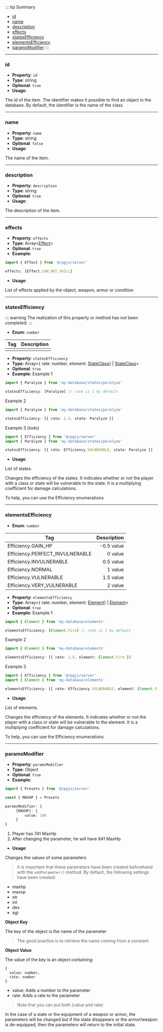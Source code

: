 ::: tip Summary
- [id](#id)
- [name](#name)
- [description](#description)
- [effects](#effects)
- [statesEfficiency](#statesefficiency)
- [elementsEfficiency](#elementsefficiency)
- [paramsModifier](#paramsmodifier)
:::
---
### id
- **Property**: `id`
- **Type**: string
- **Optional**: `true` 
- **Usage**:

 
The id of the item. The identifier makes it possible to find an object in the database. By default, the identifier is the name of the class

---
### name
- **Property**: `name`
- **Type**: string
- **Optional**: `false` 
- **Usage**:

 
The name of the item. 

---
### description
- **Property**: `description`
- **Type**: string
- **Optional**: `true` 
- **Usage**:

 
The description of the item. 

---
### effects
- **Property**: `effects`
- **Type**: Array&lt;[Effect](/database/effect.html)&gt;
- **Optional**: `true`
- **Example**: 
```ts
import { Effect } from '@rpgjs/server'

effects: [Effect.CAN_NOT_SKILL]
``` 
- **Usage**:

 
List of effects applied by the object, weapon, armor or condition

---
### statesEfficiency
::: warning
The realization of this property or method has not been completed.
:::

- **Enum**: `number`

| Tag           | Description |
| ------------- |------------:|
|  |
- **Property**: `statesEfficiency`
- **Type**: Array&lt;{ rate: number, element: [StateClass](/database/state.html)} | [StateClass](/database/state.html)&gt;
- **Optional**: `true`
- **Example**: 
Example 1

```ts
import { Paralyze } from 'my-database/states/paralyze'

statesEfficiency: [Paralyze] // rate is 1 by default
```

Example 2 

```ts
import { Paralyze } from 'my-database/states/paralyze'

statesEfficiency: [{ rate: 1.5, state: Paralyze }]
```
Example 3 (todo)

```ts
import { Efficiency } from '@rpgjs/server'
import { Paralyze } from 'my-database/states/paralyze'

statesEfficiency: [{ rate: Efficiency.VULNERABLE, state: Paralyze }]
``` 
- **Usage**:

 
List of states.

Changes the efficiency of the states. It indicates whether or not the player with a class or state will be vulnerable to the state.
It is a multiplying coefficient for damage calculations.

To help, you can use the Efficiency enumerations


---
### elementsEfficiency
- **Enum**: `number`

| Tag           | Description |
| ------------- |------------:|
| Efficiency.GAIN_HP | -0.5 value |
| Efficiency.PERFECT_INVULNERABLE | 0 value |
| Efficiency.INVULNERABLE | 0.5 value |
| Efficiency.NORMAL | 1 value |
| Efficiency.VULNERABLE | 1.5 value |
| Efficiency.VERY_VULNERABLE | 2 value |
- **Property**: `elementsEfficiency`
- **Type**: Array&lt;{ rate: number, element: [Element](/database/element.html)} | [Element](/database/element.html)&gt;
- **Optional**: `true`
- **Example**: 
Example 1

```ts
import { Element } from 'my-database/elements'

elementsEfficiency: [Element.Fire] // rate is 1 by default
```

Example 2 

```ts
import { Element } from 'my-database/elements'

elementsEfficiency: [{ rate: 1.5, element: Element.Fire }]
```
Example 3 

```ts
import { Efficiency } from '@rpgjs/server'
import { Element } from 'my-database/elements'

elementsEfficiency: [{ rate: Efficiency.VULNERABLE, element: Element.Fire }]
``` 
- **Usage**:

 
List of elements.

Changes the efficiency of the elements. It indicates whether or not the player with a class or state will be vulnerable to the element.
It is a multiplying coefficient for damage calculations.

To help, you can use the Efficiency enumerations


---
### paramsModifier
- **Property**: `paramsModifier`
- **Type**: Object
- **Optional**: `true`
- **Example**: 
```ts
import { Presets } from '@rpgjs/server'

const { MAXHP } = Presets

paramsModifier: {
     [MAXHP]: {
         value: 100
     }
}
```

1. Player has 741 MaxHp
2. After changing the parameter, he will have 841 MaxHp
 
- **Usage**:

 
Changes the values of some parameters

> It is important that these parameters have been created beforehand with the `addParameter()` method.
> By default, the following settings have been created: 
- maxhp
- maxsp
- str
- int
- dex
- agi

**Object Key**

The key of the object is the name of the parameter

> The good practice is to retrieve the name coming from a constant

**Object Value**

The value of the key is an object containing: 
``` 
{
  value: number,
  rate: number
}
```

- value: Adds a number to the parameter
- rate: Adds a rate to the parameter

> Note that you can put both (value and rate)

In the case of a state or the equipment of a weapon or armor, the parameters will be changed but if the state disappears or the armor/weapon is de-equipped, then the parameters will return to the initial state.


